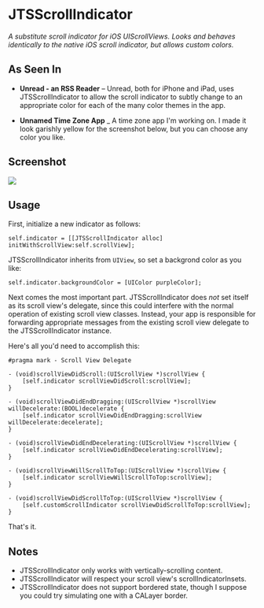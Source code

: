 JTSScrollIndicator
==================

*A substitute scroll indicator for iOS UIScrollViews. Looks and behaves identically to the native iOS scroll indicator, but allows custom colors.*

## As Seen In

- **Unread - an RSS Reader** – Unread, both for iPhone and iPad, uses JTSScrollIndicator to allow the scroll indicator to subtly change to an appropriate color for each of the many color themes in the app.

- **Unnamed Time Zone App** _ A time zone app I'm working on. I made it look garishly yellow for the screenshot below, but you can choose any color you like.

## Screenshot

<img src="http://www.jaredsinclair.com/img/scroll-mockup.png"/>

## Usage

First, initialize a new indicator as follows:

```objc
self.indicator = [[JTSScrollIndicator alloc] initWithScrollView:self.scrollView];
```

JTSScrollIndicator inherits from `UIView`, so set a backgrond color as you like:

```objc
self.indicator.backgroundColor = [UIColor purpleColor];
```

Next comes the most important part. JTSScrollIndicator does *not* set itself as its scroll view's delegate, since this could interfere with the normal operation of existing scroll view classes. Instead, your app is responsible for forwarding appropriate messages from the existing scroll view delegate to the JTSScrollIndicator instance.

Here's all you'd need to accomplish this:

```objc
#pragma mark - Scroll View Delegate

- (void)scrollViewDidScroll:(UIScrollView *)scrollView {
    [self.indicator scrollViewDidScroll:scrollView];
}

- (void)scrollViewDidEndDragging:(UIScrollView *)scrollView willDecelerate:(BOOL)decelerate {
    [self.indicator scrollViewDidEndDragging:scrollView willDecelerate:decelerate];
}

- (void)scrollViewDidEndDecelerating:(UIScrollView *)scrollView {
    [self.indicator scrollViewDidEndDecelerating:scrollView];
}

- (void)scrollViewWillScrollToTop:(UIScrollView *)scrollView {
    [self.indicator scrollViewWillScrollToTop:scrollView];
}

- (void)scrollViewDidScrollToTop:(UIScrollView *)scrollView {
    [self.customScrollIndicator scrollViewDidScrollToTop:scrollView];
}
```

That's it. 

## Notes

- JTSScrollIndicator only works with vertically-scrolling content. 
- JTSScrollIndicator will respect your scroll view's scrollIndicatorInsets.
- JTSScrollIndicator does not support bordered state, though I suppose you could try simulating one with a CALayer border.
